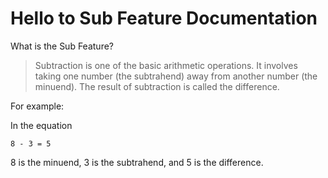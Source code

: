 # Hello to Sub Feature Documentation
What is the Sub Feature?
>Subtraction is one of the basic arithmetic operations. It involves taking one number (the subtrahend) away from another number (the minuend). The result of subtraction is called the difference.

For example:

In the equation
```
8 - 3 = 5
```
8 is the minuend, 3 is the subtrahend, and 5 is the difference.

